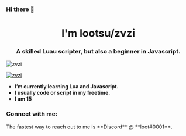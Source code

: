 ###                                               Hi there 👋


<h1 align="center">I'm lootsu/zvzi</h1>
<h3 align="center">A skilled Luau scripter, but also a beginner in Javascript. </h3>

<p align="left"> <img src="https://komarev.com/ghpvc/?username=zvzi&label=Profile%20views&color=0e75b6&style=flat" alt="zvzi" /> </p>

<p align="left"> <a href="https://github.com/ryo-ma/github-profile-trophy"><img src="https://github-profile-trophy.vercel.app/?username=zvzi" alt="zvzi" /></a> </p>

- **I’m currently learning Lua and Javascript.**
- **I usually code or script in my freetime.**
- **I am 15**

<h3 align="left">Connect with me:</h3>
The fastest way to reach out to me is **Discord** @ **loot#0001**.
